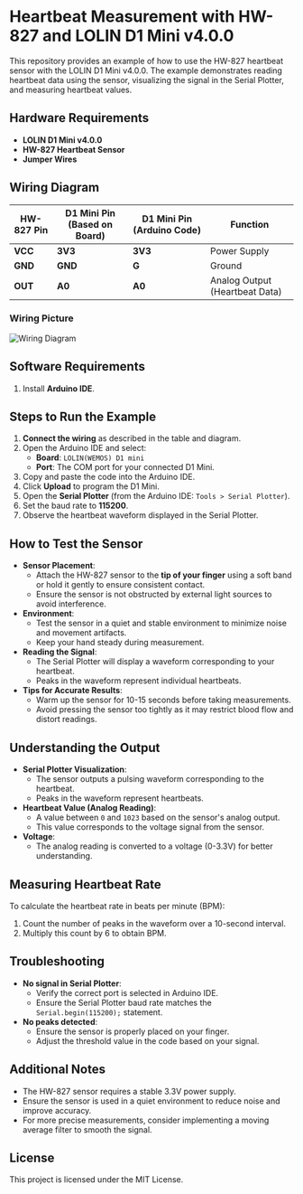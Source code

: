 # Heartbeat Measurement with HW-827 and LOLIN D1 Mini v4.0.0

This repository provides an example of how to use the HW-827 heartbeat sensor with the LOLIN D1 Mini v4.0.0. The example demonstrates reading heartbeat data using the sensor, visualizing the signal in the Serial Plotter, and measuring heartbeat values.

## Hardware Requirements
- **LOLIN D1 Mini v4.0.0**
- **HW-827 Heartbeat Sensor**
- **Jumper Wires**

## Wiring Diagram

| **HW-827 Pin** | **D1 Mini Pin (Based on Board)** | **D1 Mini Pin (Arduino Code)** | **Function**                   |
|----------------|----------------------------------|--------------------------------|--------------------------------|
| **VCC**        | **3V3**                          | **3V3**                        | Power Supply                   |
| **GND**        | **GND**                            | **G**                          | Ground                         |
| **OUT**        | **A0**                           | **A0**                         | Analog Output (Heartbeat Data) |

### Wiring Picture

![Wiring Diagram](hw827_wiring_diagram.png)

## Software Requirements
1. Install **Arduino IDE**.

## Steps to Run the Example
1. **Connect the wiring** as described in the table and diagram.
2. Open the Arduino IDE and select:
   - **Board**: `LOLIN(WEMOS) D1 mini`
   - **Port**: The COM port for your connected D1 Mini.
3. Copy and paste the code into the Arduino IDE.
4. Click **Upload** to program the D1 Mini.
5. Open the **Serial Plotter** (from the Arduino IDE: `Tools > Serial Plotter`).
6. Set the baud rate to **115200**.
7. Observe the heartbeat waveform displayed in the Serial Plotter.

## How to Test the Sensor
- **Sensor Placement**:
  - Attach the HW-827 sensor to the **tip of your finger** using a soft band or hold it gently to ensure consistent contact.
  - Ensure the sensor is not obstructed by external light sources to avoid interference.
- **Environment**:
  - Test the sensor in a quiet and stable environment to minimize noise and movement artifacts.
  - Keep your hand steady during measurement.
- **Reading the Signal**:
  - The Serial Plotter will display a waveform corresponding to your heartbeat.
  - Peaks in the waveform represent individual heartbeats.
- **Tips for Accurate Results**:
  - Warm up the sensor for 10-15 seconds before taking measurements.
  - Avoid pressing the sensor too tightly as it may restrict blood flow and distort readings.

## Understanding the Output
- **Serial Plotter Visualization**:
  - The sensor outputs a pulsing waveform corresponding to the heartbeat.
  - Peaks in the waveform represent heartbeats.
- **Heartbeat Value (Analog Reading)**:
  - A value between `0` and `1023` based on the sensor's analog output.
  - This value corresponds to the voltage signal from the sensor.
- **Voltage**:
  - The analog reading is converted to a voltage (0-3.3V) for better understanding.

## Measuring Heartbeat Rate
To calculate the heartbeat rate in beats per minute (BPM):
1. Count the number of peaks in the waveform over a 10-second interval.
2. Multiply this count by 6 to obtain BPM.

## Troubleshooting
- **No signal in Serial Plotter**:
  - Verify the correct port is selected in Arduino IDE.
  - Ensure the Serial Plotter baud rate matches the `Serial.begin(115200);` statement.
- **No peaks detected**:
  - Ensure the sensor is properly placed on your finger.
  - Adjust the threshold value in the code based on your signal.

## Additional Notes
- The HW-827 sensor requires a stable 3.3V power supply.
- Ensure the sensor is used in a quiet environment to reduce noise and improve accuracy.
- For more precise measurements, consider implementing a moving average filter to smooth the signal.

## License
This project is licensed under the MIT License.

